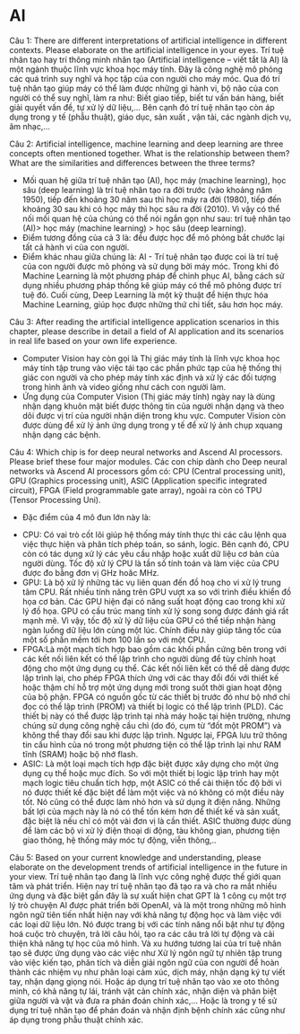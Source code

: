 # AI
Câu 1: There are different interpretations of artificial intelligence in different contexts. Please elaborate on the artificial intelligence in your eyes.
Trí tuệ nhân tạo hay trí thông minh nhân tạo (Artificial intelligence  – viết tắt là AI) là một ngành thuộc lĩnh vực khoa học máy tính. Đây là công nghệ mô phỏng các quá trình suy nghĩ và học tập của con người cho máy móc. Qua đó trí tuệ nhân tạo giúp máy có thể làm được những gì hành vi, bộ não của con người có thể suy nghĩ, làm ra như: Biết giao tiếp, biết tư vấn bán hàng, biết giải quyết vấn đề, tự xử lý dữ liệu,… Bên cạnh đó trí tuệ nhân tạo còn áp dụng trong y tế (phẫu thuật), giáo dục, sản xuất , vận tải, các ngành dịch vụ, âm nhạc,…

Câu 2: Artificial intelligence, machine learning and deep learning are three concepts often mentioned together. What is the relationship between them? What are the similarities and differences between the three terms?
-	Mối quan hệ giữa trí tuệ nhân tạo (AI), học máy (machine learning), học sâu (deep learning) là trí tuệ nhân tạo ra đời trước (vào khoảng năm 1950), tiếp đến khoảng 30 năm sau thì học máy ra đời (1980), tiếp đến khoảng 30 sau khi có học máy thì học sâu ra đời (2010). Vì vậy có thể nối mối quan hệ của chúng có thể nói ngắn gọn như sau: trí tuệ nhân tạo (AI)> học máy (machine learning) > học sâu (deep learning).
-	Điểm tương đồng của cả 3 là: đều được học để mô phỏng bắt chước lại tất cả hành vi của con người.
-	Điểm khác nhau giữa chúng là: AI - Trí tuệ nhân tạo được coi là trí tuệ của con người được mô phỏng và sử dụng bởi máy móc. Trong khi đó Machine Learning là một phương pháp để chinh phục AI, bằng cách sử dụng nhiều phương pháp thống kê giúp máy có thể  mô phỏng được trí tuệ đó. Cuối cùng, Deep Learning là một kỹ thuật để hiện thực hóa Machine Learning, giúp học được những thứ chi tiết, sâu hơn học máy.

Câu 3: After reading the artificial intelligence application scenarios in this chapter, please describe in detail a field of AI application and its scenarios in real life based on your own life experience.
-	Computer Vision hay còn gọi là Thị giác máy tính là lĩnh vực khoa học máy tính tập trung vào việc tái tạo các phần phức tạp của hệ thống thị giác con người và cho phép máy tính xác định và xử lý các đối tượng trong hình ảnh và video giống như cách con người làm.
-	Ứng dụng của Computer Vision (Thị giác máy tính) ngày nay là dùng nhận dạng khuôn mặt biết được thông tin của người nhận dạng và theo dõi được vị trí của người nhận diện trong khu vực. Computer Vision còn được dùng để xử lý ảnh ứng dụng trong y tế để xử lý ảnh chụp xquang nhận dạng các bệnh.

Câu 4: Which chip is for deep neural networks and Ascend AI processors. Please brief these four major modules.
Các con chip dành cho Deep neural networks và Ascend AI processors gồm có: CPU (Central processing unit), GPU (Graphics processing unit), ASIC (Application specific integrated circuit), FPGA (Field programmable gate array), ngoài ra còn có TPU (Tensor Processing Uni).
-	Đặc điểm của 4 mô đun lớn này là:
+ CPU: Có vai trò cốt lõi giúp hệ thống máy tính thực thi các câu lệnh qua việc thực hiện và phân tích phép toán, so sánh, logic. Bên cạnh đó, CPU còn có tác dụng xử lý các yêu cầu nhập hoặc xuất dữ liệu cơ bản của người dùng. Tốc độ xử lý CPU là tần số tính toán và làm việc của CPU được đo bằng đơn vị GHz hoăc MHz.
+ GPU: Là bộ xử lý những tác vụ liên quan đến đồ hoạ cho vi xử lý trung tâm CPU. Rất nhiều tính năng trên GPU vượt xa so với trình điều khiển đồ họa cơ bản. Các GPU hiện đại có năng suất hoạt động cao trong khi xử lý đồ họa. GPU có cấu trúc mang tính xử lý song song được đánh giá rất mạnh mẽ. Vì vậy, tốc độ xử lý dữ liệu của GPU có thể tiếp nhận hàng ngàn luồng dữ liệu lớn cùng một lúc. Chính điều này giúp tăng tốc của một số phần mềm tới hơn 100 lần so với một CPU.
+ FPGA:Là một mạch tích hợp bao gồm các khối phần cứng bên trong với các kết nối liên kết có thể lập trình cho người dùng để tùy chỉnh hoạt động cho một ứng dụng cụ thể. Các kết nối liên kết có thể dễ dàng được lập trình lại, cho phép FPGA thích ứng với các thay đổi đối với thiết kế hoặc thậm chí hỗ trợ một ứng dụng mới trong suốt thời gian hoạt động của bộ phận. FPGA có nguồn gốc từ các thiết bị trước đó như bộ nhớ chỉ đọc có thể lập trình (PROM) và thiết bị logic có thể lập trình (PLD). Các thiết bị này có thể được lập trình tại nhà máy hoặc tại hiện trường, nhưng chúng sử dụng công nghệ cầu chì (do đó, cụm từ “đốt một PROM”) và không thể thay đổi sau khi được lập trình. Ngược lại, FPGA lưu trữ thông tin cấu hình của nó trong một phương tiện có thể lập trình lại như RAM tĩnh (SRAM) hoặc bộ nhớ flash.
+ ASIC: Là một loại mạch tích hợp đặc biệt được xây dựng cho một ứng dụng cụ thể hoặc mục đích. So với một thiết bị logic lập trình hay một mạch logic tiêu chuẩn tích hợp, một ASIC có thể cải thiện tốc độ bởi vì nó được thiết kế đặc biệt để làm một việc và nó không có một điều này tốt. Nó cũng có thể được làm nhỏ hơn và sử dụng ít điện năng. Những bất lợi của mạch này là nó có thể tốn kém hơn để thiết kế và sản xuất, đặc biệt là nếu chỉ có một vài đơn vị là cần thiết. ASIC thường được dùng để làm các bộ vi xử lý điện thoại di động, tàu không gian, phương tiện giao thông, hệ thống máy móc tự động, viễn thông,..

Câu 5: Based on your current knowledge and understanding, please elaborate on the development trends of artificial intelligence in the future in your view.
Trí tuệ nhân tạo đang là lĩnh vực công nghệ được thế giới quan tâm và phát triển. Hiện nay trí tuệ nhân tạo đã tạo ra và cho ra mắt nhiều ứng dụng và đặc biệt gần đây là sự xuất hiện chat GPT là 1 công cụ một trợ lý trò chuyện AI được phát triển bởi OpenAI, và là một trong những mô hình ngôn ngữ tiên tiến nhất hiện nay với khả năng tự động học và làm việc với các loại dữ liệu lớn. Nó được trang bị với các tính năng nổi bật như tự động hoá cuộc trò chuyện, trả lời câu hỏi, tạo ra các câu trả lời tự động và cải thiện khả năng tự học của mô hình. Và xu hướng tương lai của trí tuệ nhân tạo sẽ được ứng dụng vào các việc như Xử lý ngôn ngữ tự nhiên tập trung vào việc kiến tạo, phân tích và diễn giải ngôn ngữ của con người để hoàn thành các nhiệm vụ như phân loại cảm xúc, dịch máy, nhận dạng ký tự viết tay, nhận dạng giọng nói. Hoặc áp dụng trí tuệ nhân tạo vào xe oto thông minh, có khả năng tự lái, tránh vật cản chính xác, nhận diện và phân biệt giữa người và vật và đưa ra phán đoán chính xác,... Hoặc là trong y tế sử dụng trí tuệ nhân tạo để phán đoán và nhận định bệnh chính xác cũng như áp dụng trong phẫu thuật chính xác.

